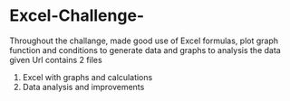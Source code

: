 # Excel-Challenge-
Throughout the challange, made good use of Excel formulas, plot graph function and conditions to generate data and graphs to analysis the data given 
Url contains 2 files
1. Excel with graphs and calculations 
2. Data analysis and improvements 
